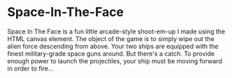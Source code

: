 # Space-In-The-Face
Space In The Face is a fun little arcade-style shoot-em-up I made using the HTML canvas element. The object of the game is to simply wipe out the alien force descending from above. Your two ships are equipped with the finest military-grade space guns around. But there's a catch. To provide enough power to launch the projectiles, your ship must be moving forward in order to fire...
